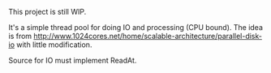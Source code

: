This project is still WIP.

It's a simple thread pool for doing IO and processing (CPU bound). The idea is from 
http://www.1024cores.net/home/scalable-architecture/parallel-disk-io with little modification. 


Source for IO must implement ReadAt.